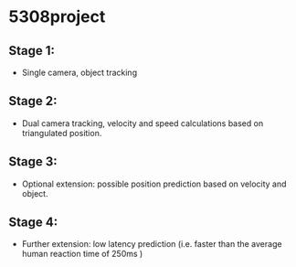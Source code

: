 # 5308project

## Stage 1:
- Single camera, object tracking

## Stage 2:
- Dual camera tracking, velocity and speed calculations based on triangulated position. 

## Stage 3:
- Optional extension: possible position prediction based on velocity and object.

## Stage 4:
- Further extension: low latency prediction (i.e. faster than the average human reaction time of 250ms )
